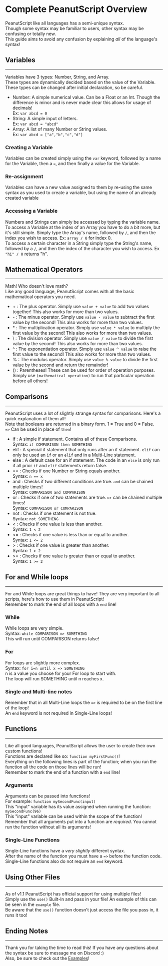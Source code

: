 # Complete PeanutScript Overview
PeanutScript like all languages has a semi-unique syntax.<br>
Though some syntax may be familiar to users, other syntax may be confusing or totally new.<br>
This guide aims to avoid any confusion by explaining *all* of the language's syntax!<br>
## Variables
____
Variables have 3 types: Number, String, and Array.<br>
These types are dynamically decided based on the value of the Variable. These types can be changed after initial declaration, so be careful.<br>
- Number: A simple numerical value. Can be a Float or an Int. Though the difference is minor and is never made clear this allows for usage of decimals!<br>Ex: `var abcd = 0`
- String: A simple input of letters.<br>Ex: `var abcd = "abcd"`
- Array: A list of many Number or String values.<br>Ex: `var abcd = ["a","b","c","d"]`<br>

### Creating a Variable
Variables can be created simply using the `var` keyword, followed by a name for the Variable, then a `=`, and then finally a value for the Variable.<br>
### Re-assignment 
Variables can have a new value assigned to them by re-using the same syntax as you used to create a variable, but using the name of an already created variable<br>
### Accessing a Variable
Numbers and Strings can simply be accessed by typing the variable name.<br>
To access a Variable at the index of an Array you have to do a bit more, but it's still simple. Simply type the Array's name, followed by `/`, and then the index you wish to access. Ex: `array / 0` for index 0.<br>
To access a certain character in a String simply type the String's name, followed by a `/`, and then the index of the character you wish to access. Ex `"hi" / 0` returns "h".<br> 

## Mathematical Operators
___
Math! Who doesn't love math?<br>
Like any good language, PeanutScript comes with all the basic mathematical operators you need.
- \+ : The plus operator. Simply use `value + value` to add two values together! This also works for more than two values.
- \- : The minus operator. Simply use `value - value` to subtract the first value by the second! This also works for more than two values.
- \* : The multiplication operator. Simply use `value * value` to multiply the first value by the second! This also works for more than two values.
- \ : The division operator. Simply use `value / value` to divide the first value by the second! This also works for more than two values.
- ^ : The exponentiation operator. Simply use `value ^ value` to raise the first value to the second! This also works for more than two values.
- % : The modulus operator. Simply use `value % value` to divide the first value by the second and return the remainder!
- () : Parentheses! These can be used for order of operation purposes. Simply use `(mathematical operation)` to run that particular operation before all others!

## Comparisons
____
PeanutScript uses a lot of slightly strange syntax for comparisons. Here's a quick explanation of them all!<br>
Note that booleans are returned in a binary form. 1 = True and 0 = False.<br>
`=>` Can be used in place of `then`!<br>
- if : A simple if statement. Contains all of these Comparisons.<br>Syntax: `if COMPARISON then SOMETHING`
- elif : A special if statement that only runs after an if statement. `elif` can only be used an `if` or an `elif` and in a Multi-Line statement.
- else : A default case for an if statement. The code in an `else` is only run if all prior `if` and `elif` statements return false.
- == : Checks if one Number or String equals another.<br>Syntax: `n == x`
- and : Checks if two different conditions are true. `and` can be chained multiple times!<br>Syntax: `COMPARISON and COMPARISON`
- or : Checks if one of two statements are true. `or` can be chained multiple times!<br>Syntax: `COMPARISON or COMPARISON`
- not : Checks if one statement is not true.<br>Syntax: `not SOMETHING`
- < : Checks if one value is less than another.<br>Syntax: `1 < 2`
- <= : Checks if one value is less than or equal to another.<br>Syntax: `1 <= 2`
- \> : Checks if one value is greater than another.<br>Syntax: `1 > 2`
- \>= : Checks if one value is greater than or equal to another.<br>Syntax: `1 >= 2`

## For and While loops
____
For and While loops are great things to have! They are very important to all scripts, here's how to use them in PeanutScript!<br>
Remember to mark the end of all loops with a `end` line!

### While
While loops are very simple. <br>
Syntax: `while COMPARISON => SOMETHING` <br>
This will run until COMPARISON returns false! <br>

### For
For loops are slightly more complex. <br>
Syntax: `for i=n until x => SOMETHING`<br>
n is a value you choose for your For loop to start with.<br>
The loop will run SOMETHING until n reaches x.<br>

### Single and Multi-line notes
Remember that in all Multi-Line loops the `=>` is required to be on the first line of the loop!<br>
An `end` keyword is not required in Single-Line loops!

## Functions
____
Like all good languages, PeanutScript allows the user to create their own custom functions!<br>
Functions are declared like so: `function myFirstFunc()`!<br>
Everything on the following lines is part of the function; when you run the function all the code on those lines will be run!<br>
Remember to mark the end of a function with a `end` line! <br>
### Arguments 
Arguments can be passed into functions! <br>
For example: `function mySecondFunc(input)`<br>
This "input" variable has its value assigned when running the function: `mySecondFunc(96)`<br>
This "input" variable can be used within the scope of the function!<br>
Remember that all arguments put into a function are *required*. You cannot run the function without all its arguments!<br>
### Single-Line Functions
Single-Line functions have a *very slightly* different syntax.<br>
After the name of the function you must have a `=>` before the function code.<br>
Single-Line functions also do not require an `end` keyword.<br>

## Using Other Files
____
As of v1.1 PeanutScript has official support for using multiple files!<br>
Simply use the `use()` Built-In and pass in your file! An example of this can be seen in the `example` file.<br>
Be aware that the `use()` function doesn't just access the file you pass in, it runs it too!<br>

## Ending Notes
____
Thank you for taking the time to read this! If you have any questions about the syntax be sure to message me on Discord :)<br>
Also, be sure to check out the [Examples](EXAMPLES.md)!